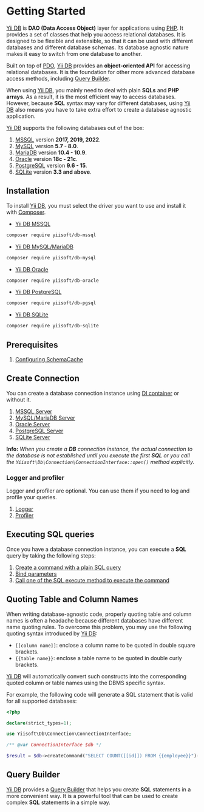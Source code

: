 # Getting Started

[Yii DB](https://github.com/yiisoft/db) is **DAO (Data Access Object)** layer for applications using [PHP](https://www.php.net/). It provides a set of classes that help you access relational databases. It is designed to be flexible and extensible, so that it can be used with different databases and different database schemas. Its database agnostic nature makes it easy to switch from one database to another.

Built on top of [PDO](https://www.php.net/manual/en/book.pdo.php), [Yii DB](https://github.com/yiisoft/db) provides an **object-oriented API** for accessing relational databases. It is the foundation for other more advanced database access methods, including [Query Builder](query-builder.md).

When using [Yii DB](https://github.com/yiisoft/db), you mainly need to deal with plain **SQLs** and **PHP arrays**. As a result, it is the most efficient way to access databases. However, because **SQL** syntax may vary for different databases, using [Yii DB](https://github.com/yiisoft/db) also means you have to take extra effort to create a database agnostic application.

[Yii DB](https://github.com/yiisoft/db) supports the following databases out of the box:

1. [MSSQL](https://www.microsoft.com/en-us/sql-server/sql-server-2019) version **2017, 2019, 2022**.
2. [MySQL](https://www.mysql.com/) version **5.7 - 8.0**.
3. [MariaDB](https://mariadb.org/) version **10.4 - 10.9**.
4. [Oracle](https://www.oracle.com/database/) version **18c - 21c**.
5. [PostgreSQL](https://www.postgresql.org/) version **9.6 - 15**. 
6. [SQLite](https://www.sqlite.org/index.html) version **3.3 and above**.

## Installation

To install [Yii DB](https://github.com/yiisoft/db), you must select the driver you want to use and install it with [Composer](https://getcomposer.org/).

- [Yii DB MSSQL](https://github.com/yiisoft/db-mssql)

```bash
composer require yiisoft/db-mssql
```

- [Yii DB MySQL/MariaDB](https://github.com/yiisoft/db-mysql)

```bash
composer require yiisoft/db-mysql
```

- [Yii DB Oracle](https://github.com/yiisoft/db-oracle)

```bash
composer require yiisoft/db-oracle
```

- [Yii DB PostgreSQL](https://github.com/yiisoft/db-pgsql)

```bash
composer require yiisoft/db-pgsql
```

- [Yii DB SQLite](https://github.com/yiisoft/db-pgsql)

```bash
composer require yiisoft/db-sqlite
```

## Prerequisites

1. [Configuring SchemaCache](schema-cache.md)

## Create Connection

You can create a database connection instance using [DI container](https://github.com/yiisoft/di) or without it.

1. [MSSQL Server](/docs/en/connection/mssql.md)
2. [MySQL/MariaDB Server](/docs/en/connection/mysql.md)
3. [Oracle Server](/docs/en/connection/oracle.md)
4. [PostgreSQL Server](/docs/en/connection/pgsql.md)
5. [SQLite Server](/docs/en/connection/sqlite.md)

**Info:** *When you create a **DB** connection instance, the actual connection to the database is not established until you execute the first **SQL** or you call the `Yiisoft\Db\Connection\ConnectionInterface::open()` method explicitly.*

### Logger and profiler

Logger and profiler are optional. You can use them if you need to log and profile your queries.

1. [Logger](/docs/en/connection/logger.md)
2. [Profiler](/docs/en/connection/profiler.md)

## Executing SQL queries

Once you have a database connection instance, you can execute a **SQL** query by taking the following steps:

1. [Create a command with a plain SQL query](/docs/en/queries/create-command.md)
2. [Bind parameters](/docs/en/queries/bind-parameters.md)
3. [Call one of the SQL execute method to execute the command](/docs/en/queries/execute-command.md)


## Quoting Table and Column Names

When writing database-agnostic code, properly quoting table and column names is often a headache because different databases have different name quoting rules. To overcome this problem, you may use the following quoting syntax introduced by [Yii DB](https://github.com/yiisoft/db):

- `[[column name]]`: enclose a column name to be quoted in double square brackets.
- `{{table name}}`: enclose a table name to be quoted in double curly brackets.

[Yii DB](https://github.com/yiisoft/db) will automatically convert such constructs into the corresponding quoted column or table names using the DBMS specific syntax.

For example, the following code will generate a SQL statement that is valid for all supported databases:

```php
<?php

declare(strict_types=1);

use Yiisoft\Db\Connection\ConnectionInterface;

/** @var ConnectionInterface $db */

$result = $db->createCommand("SELECT COUNT([[id]]) FROM {{employee}}")->queryScalar()
```

## Query Builder

[Yii DB](https://github.com/yiisoft/db) provides a [Query Builder](query-builder.md) that helps you create **SQL** statements in a more convenient way. It is a powerful tool that can be used to create complex **SQL** statements in a simple way.
